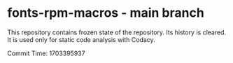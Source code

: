 # fonts-rpm-macros - main branch

This repository contains frozen state of the repository.
Its history is cleared. It is used only for static code
analysis with Codacy.

Commit Time: 1703395937